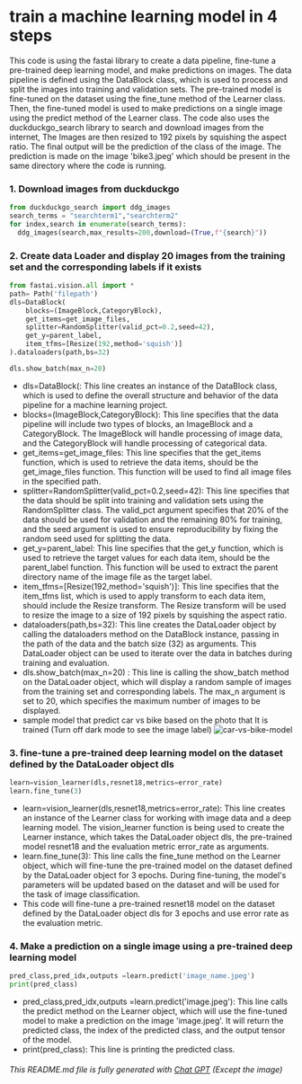 # train a machine learning model in 4 steps
This code is using the fastai library to create a data pipeline, fine-tune a pre-trained deep learning model, and make predictions on images. The data pipeline is defined using the DataBlock class, which is used to process and split the images into training and validation sets. The pre-trained model is fine-tuned on the dataset using the fine_tune method of the Learner class. Then, the fine-tuned model is used to make predictions on a single image using the predict method of the Learner class. The code also uses the duckduckgo_search library to search and download images from the internet, The Images are then resized to 192 pixels by squishing the aspect ratio. The final output will be the prediction of the class of the image. The prediction is made on the image 'bike3.jpeg' which should be present in the same directory where the code is running.

### 1. Download images from duckduckgo
```python
from duckduckgo_search import ddg_images
search_terms = "searchterm1","searchterm2"
for index,search in enumerate(search_terms):
  ddg_images(search,max_results=200,download=(True,f"{search}"))
```

### 2. Create data Loader and display 20 images from the training set and the corresponding labels if it exists
```python 
from fastai.vision.all import *
path= Path('filepath')
dls=DataBlock(
    blocks=(ImageBlock,CategoryBlock),
    get_items=get_image_files,
    splitter=RandomSplitter(valid_pct=0.2,seed=42),
    get_y=parent_label,
    item_tfms=[Resize(192,method='squish')]
).dataloaders(path,bs=32)

dls.show_batch(max_n=20)
```

+ dls=DataBlock(: This line creates an instance of the DataBlock class, which is used to define the overall structure and behavior of the data pipeline for a machine learning project.
+ blocks=(ImageBlock,CategoryBlock): This line specifies that the data pipeline will include two types of blocks, an ImageBlock and a CategoryBlock. The ImageBlock will handle processing of image data, and the CategoryBlock will handle processing of categorical data.
+ get_items=get_image_files: This line specifies that the get_items function, which is used to retrieve the data items, should be the get_image_files function. This function will be used to find all image files in the specified path.
+ splitter=RandomSplitter(valid_pct=0.2,seed=42): This line specifies that the data should be split into training and validation sets using the RandomSplitter class. The valid_pct argument specifies that 20% of the data should be used for validation and the remaining 80% for training, and the seed argument is used to ensure reproducibility by fixing the random seed used for splitting the data.
+ get_y=parent_label: This line specifies that the get_y function, which is used to retrieve the target values for each data item, should be the parent_label function. This function will be used to extract the parent directory name of the image file as the target label.
+ item_tfms=[Resize(192,method='squish')]: This line specifies that the item_tfms list, which is used to apply transform to each data item, should include the Resize transform. The Resize transform will be used to resize the image to a size of 192 pixels by squishing the aspect ratio.
+ dataloaders(path,bs=32): This line creates the DataLoader object by calling the dataloaders method on the DataBlock instance, passing in the path of the data and the batch size (32) as arguments. This DataLoader object can be used to iterate over the data in batches during training and evaluation.
+ dls.show_batch(max_n=20) : This line is calling the show_batch method on the DataLoader object, which will display a random sample of images from the training set and corresponding labels. The max_n argument is set to 20, which specifies the maximum number of images to be displayed.
+ sample model that predict car vs bike based on the photo that It is trained (Turn off dark mode to see the image label) <img src="https://raw.githubusercontent.com/nuhmanpk/train-a-model/main/car-vs-bike.png" alt="car-vs-bike-model"/>

### 3. fine-tune a pre-trained deep learning model on the dataset defined by the DataLoader object dls
```python
learn=vision_learner(dls,resnet18,metrics=error_rate)
learn.fine_tune(3)
```

+ learn=vision_learner(dls,resnet18,metrics=error_rate): This line creates an instance of the Learner class for working with image data and a deep learning model. The vision_learner function is being used to create the Learner instance, which takes the DataLoader object dls, the pre-trained model resnet18 and the evaluation metric error_rate as arguments.
+ learn.fine_tune(3): This line calls the fine_tune method on the Learner object, which will fine-tune the pre-trained model on the dataset defined by the DataLoader object for 3 epochs. During fine-tuning, the model's parameters will be updated based on the dataset and will be used for the task of image classification.
+ This code will fine-tune a pre-trained resnet18 model on the dataset defined by the DataLoader object dls for 3 epochs and use error rate as the evaluation metric.

### 4. Make a prediction on a single image using a pre-trained deep learning model
```python
pred_class,pred_idx,outputs =learn.predict('image_name.jpeg')
print(pred_class)
```

+ pred_class,pred_idx,outputs =learn.predict('image.jpeg'): This line calls the predict method on the Learner object, which will use the fine-tuned model to make a prediction on the image 'image.jpeg'. It will return the predicted class, the index of the predicted class, and the output tensor of the model.
+ print(pred_class): This line is printing the predicted class.

###### This README.md file is fully generated with [Chat GPT](https://chat.openai.com/chat) (Except the image)
